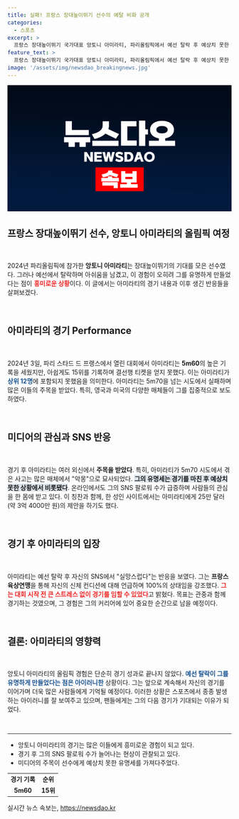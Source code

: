 ```yaml
---
title: 실패! 프랑스 장대높이뛰기 선수의 예탈 비화 공개
categories:
  - 스포츠
excerpt: >
  프랑스 장대높이뛰기 국가대표 앙토니 아미라티, 파리올림픽에서 예선 탈락 후 예상치 못한 유명세를 타고 있다. 그의 곤란한 순간이 외신에 보도되며 SNS 팔로워가 급증하고, 심지어 웹캠 제안까지! 과연 그의 대응은?
feature_text: >
  프랑스 장대높이뛰기 국가대표 앙토니 아미라티, 파리올림픽에서 예선 탈락 후 예상치 못한 유명세를 타고 있다. 그의 곤란한 순간이 외신에 보도되며 SNS 팔로워가 급증하고, 심지어 웹캠 제안까지! 과연 그의 대응은?
image: '/assets/img/newsdao_breakingnews.jpg'
---
```


<p><img src="/assets/img/newsdao_breakingnews.jpg" alt="koreaapp 속보" /></p>

<h2 data-ke-size="size26">프랑스 장대높이뛰기 선수, 앙토니 아미라티의 올림픽 여정</h2>

<p data-ke-size="size16">&nbsp;</p>

<p data-ke-size="size16">2024년 파리올림픽에 참가한 <b>앙토니 아미라티</b>는 장대높이뛰기의 기대를 모은 선수였다. 그러나 예선에서 탈락하며 아쉬움을 남겼고, 이 경험이 오히려 그를 유명하게 만들었다는 점이 <b><span style="color: #ee2323;">흥미로운 상황</span></b>이다. 이 글에서는 아미라티의 경기 내용과 이후 생긴 반응들을 살펴보겠다.</p>

<p data-ke-size="size16">&nbsp;</p>

<h2 data-ke-size="size26">아미라티의 경기 Performance</h2>

<p data-ke-size="size16">&nbsp;</p>

<p data-ke-size="size16">2024년 3일, 파리 스타드 드 프랭스에서 열린 대회에서 아미라티는 <b>5m60</b>의 높은 기록을 세웠지만, 아쉽게도 15위를 기록하며 결선행 티켓을 얻지 못했다. 이는 아미라티가 <b><span style="color: #1a5490;">상위 12명</span></b>에 포함되지 못했음을 의미한다. 아미라티는 5m70을 넘는 시도에서 실패하며 많은 이들의 주목을 받았다. 특히, 영국과 미국의 다양한 매체들이 그를 집중적으로 보도하였다.</p>

<p data-ke-size="size16">&nbsp;</p>

<h2 data-ke-size="size26">미디어의 관심과 SNS 반응</h2>

<p data-ke-size="size16">&nbsp;</p>

<p data-ke-size="size16">경기 후 아미라티는 여러 외신에서 <b>주목을 받았다</b>. 특히, 아미라티가 5m70 시도에서 겪은 사고는 많은 매체에서 "악몽"으로 묘사되었다. <b><span style="background-color: #21538527;">그의 유명세는 경기를 마친 후 예상치 못한 상황에서 비롯됐다</span></b>. 온라인에서도 그의 SNS 팔로워 수가 급증하며 사람들의 관심을 한 몸에 받고 있다. 이 칭찬과 함께, 한 성인 사이트에서는 아미라티에게 25만 달러(약 3억 4000만 원)의 제안을 하기도 했다.</p>

<p data-ke-size="size16">&nbsp;</p>

<h2 data-ke-size="size26">경기 후 아미라티의 입장</h2>

<p data-ke-size="size16">&nbsp;</p>

<p data-ke-size="size16">아미라티는 예선 탈락 후 자신의 SNS에서 "실망스럽다"는 반응을 보였다. 그는 <b>프랑스육상연맹</b>을 통해 자신의 신체 컨디션에 대해 언급하며 100%의 상태임을 강조했다. <b><span style="color: #ee2323;">그는 대회 시작 전 큰 스트레스 없이 경기를 임할 수 있었다</span></b>고 밝혔다. 목표는 관중과 함께 경기하는 것였으며, 그 경험은 그의 커리어에 있어 중요한 순간으로 남을 예정이다.</p>

<p data-ke-size="size16">&nbsp;</p>

<h2 data-ke-size="size26">결론: 아미라티의 영향력</h2>

<p data-ke-size="size16">&nbsp;</p>

<p data-ke-size="size16">앙토니 아미라티의 올림픽 경험은 단순히 경기 성과로 끝나지 않았다. <b><span style="color: #1a5490;">예선 탈락이 그를 유명하게 만들었다는 점은 아이러니한</span></b> 상황이다. 그는 앞으로 계속해서 자신의 경기를 이어가며 더욱 많은 사람들에게 기억될 예정이다. 이러한 상황은 스포츠에서 종종 발생하는 아이러니를 잘 보여주고 있으며, 팬들에게는 그의 다음 경기가 기대되는 이유가 되었다.</p>

<p data-ke-size="size16">&nbsp;</p>

<hr>

<ul>
  <li>앙토니 아미라티의 경기는 많은 이들에게 흥미로운 경험이 되고 있다.</li>
  <li>경기 후 그의 SNS 팔로워 수가 늘어나는 현상이 관찰되고 있다.</li>
  <li>미디어의 주목이 선수에게 예상치 못한 유명세를 가져다주었다.</li>
</ul>

<table style="width: 100%;">
  <tr>
    <td style="text-align: center; height: 17px;"><b>경기 기록</b></td>
    <td style="text-align: center; height: 17px;"><b>순위</b></td>
  </tr>
  <tr>
    <td style="text-align: center; height: 17px;"><b>5m60</b></td>
    <td style="text-align: center; height: 17px;"><b>15위</b></td>
  </tr>
</table>
실시간 뉴스 속보는, <a href="https://newsdao.kr" rel="dofollow">https://newsdao.kr</a>


